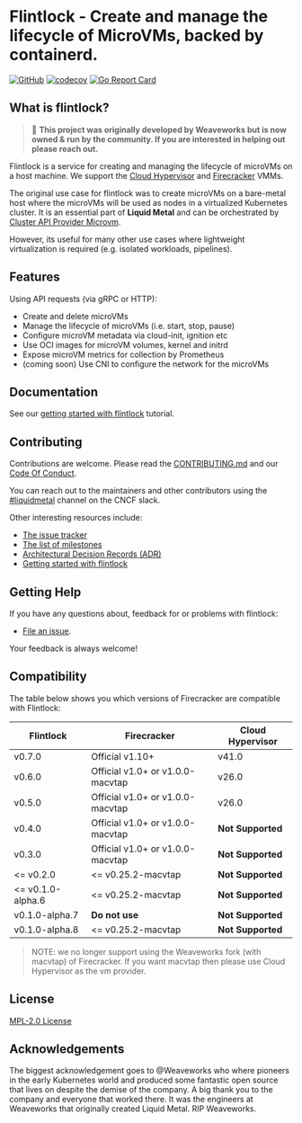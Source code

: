 # Flintlock - Create and manage the lifecycle of MicroVMs, backed by containerd.

[![GitHub](https://img.shields.io/github/license/liquidmetal-dev/flintlock)](https://img.shields.io/github/license/liquidmetal-dev/flintlock)
[![codecov](https://codecov.io/gh/liquidmetal-dev/flintlock/branch/main/graph/badge.svg?token=ZNPNRDI8Z0)](https://codecov.io/gh/liquidmetal-dev/flintlock)
[![Go Report Card](https://goreportcard.com/badge/github.com/liquidmetal-dev/flintlock)](https://goreportcard.com/report/github.com/liquidmetal-dev/flintlock)

## What is flintlock?

> :tada: **This project was originally developed by Weaveworks but is now owned & run by the community. If you are interested in helping out please reach out.**

Flintlock is a service for creating and managing the lifecycle of microVMs on a host machine. We support the [Cloud Hypervisor](https://www.cloudhypervisor.org/) and [Firecracker](https://firecracker-microvm.github.io/) VMMs. 

The original use case for flintlock was to create microVMs on a bare-metal host where the microVMs will be used as nodes in a virtualized Kubernetes cluster. It is an essential part of **Liquid Metal** and can be orchestrated by [Cluster API Provider Microvm](https://github.com/liquidmetal-dev/cluster-api-provider-microvm).

However, its useful for many other use cases where lightweight virtualization is required (e.g. isolated workloads, pipelines).

## Features

Using API requests (via gRPC or HTTP):

- Create and delete microVMs
- Manage the lifecycle of microVMs (i.e. start, stop, pause)
- Configure microVM metadata via cloud-init, ignition etc
- Use OCI images for microVM volumes, kernel and initrd
- Expose microVM metrics for collection by Prometheus
- (coming soon) Use CNI to configure the network for the microVMs

## Documentation

See our [getting started with flintlock][quickstart] tutorial.

## Contributing

Contributions are welcome. Please read the [CONTRIBUTING.md][contrib] and our [Code Of Conduct][coc].

You can reach out to the maintainers and other contributors using the [#liquidmetal](https://cloud-native.slack.com/archives/C07B5R5BLBZ) channel on the CNCF slack.

Other interesting resources include:

- [The issue tracker][issues]
- [The list of milestones][milestones]
- [Architectural Decision Records (ADR)][adr]
- [Getting started with flintlock][quickstart]

## Getting Help

If you have any questions about, feedback for or problems with flintlock:

- [File an issue](CONTRIBUTING.md#opening-issues).

Your feedback is always welcome!

## Compatibility

The table below shows you which versions of Firecracker are compatible with Flintlock:

| Flintlock         | Firecracker                      | Cloud Hypervisor  |
| ----------------- | -------------------------------- | ----------------- |
| v0.7.0            | Official v1.10+                  | v41.0             |
| v0.6.0            | Official v1.0+ or v1.0.0-macvtap | v26.0             |
| v0.5.0            | Official v1.0+ or v1.0.0-macvtap | v26.0             |
| v0.4.0            | Official v1.0+ or v1.0.0-macvtap | **Not Supported** |
| v0.3.0            | Official v1.0+ or v1.0.0-macvtap | **Not Supported** |
| <= v0.2.0         | <= v0.25.2-macvtap               | **Not Supported** |
| <= v0.1.0-alpha.6 | <= v0.25.2-macvtap               | **Not Supported** |
| v0.1.0-alpha.7    | **Do not use**                   | **Not Supported** |
| v0.1.0-alpha.8    | <= v0.25.2-macvtap               | **Not Supported** |

> NOTE: we no longer support using the Weaveworks fork (with macvtap) of Firecracker. If you want macvtap then please use Cloud Hypervisor as the vm provider.

## License

[MPL-2.0 License][license]

## Acknowledgements

The biggest acknowledgement goes to @Weaveworks who where pioneers in the early Kubernetes world and produced some fantastic open source that lives on despite the demise of the company. A big thank you to the company and everyone that worked there. It was the engineers at Weaveworks that originally created Liquid Metal. RIP Weaveworks.

[quickstart]: https://www.liquidmetal.dev
[contrib]: ./CONTRIBUTING.md
[coc]: ./CODE_OF_CONDUCT.md
[issues]: https://github.com/liquidmetal-dev/flintlock/issues
[milestones]: https://github.com/liquidmetal-dev/flintlock/milestones
[adr]: ./docs/adr
[license]: ./LICENSE
